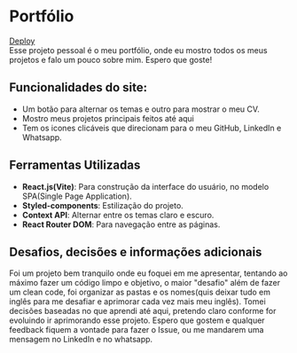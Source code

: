 # Portfólio
[Deploy](https://portfolio-lucasemourao-projects.vercel.app/)<br>
Esse projeto pessoal é o meu portfólio, onde eu mostro todos os meus projetos e falo um pouco sobre mim. Espero que goste!

## Funcionalidades do site:
- Um botão para alternar os temas e outro para mostrar o meu CV.
- Mostro meus projetos principais feitos até aqui
- Tem os icones clicáveis que direcionam para o meu GitHub, LinkedIn e Whatsapp.

## Ferramentas Utilizadas
- **React.js(Vite)**: Para construção da interface do usuário, no modelo SPA(Single Page Application).
- **Styled-components**: Estilização do projeto.
- **Context API**: Alternar entre os temas claro e escuro.
- **React Router DOM**: Para navegação entre as páginas.

## Desafios, decisões e informações adicionais
Foi um projeto bem tranquilo onde eu foquei em me apresentar, tentando ao máximo fazer um código limpo e objetivo, o maior "desafio" além de fazer um clean code, foi organizar as pastas e os nomes(quis deixar tudo em inglês para me desafiar e aprimorar cada vez mais meu inglês). Tomei decisões baseadas no que aprendi até aqui, pretendo claro conforme for evoluindo ir aprimorando esse projeto. Espero que gostem e qualquer feedback fiquem a vontade para fazer o Issue, ou me mandarem uma mensagem no LinkedIn e no whatsapp.
